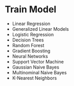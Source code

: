# Train Model
- Linear Regression
- Generalized Linear Models
- Logistic Regression
- Decision Trees
- Random Forest
- Gradient Boosting
- Neural Networks
- Support Vector Machine
- Gaussian Naive Bayes
- Multinominal Naive Bayes
- K-Nearest Neighbors
